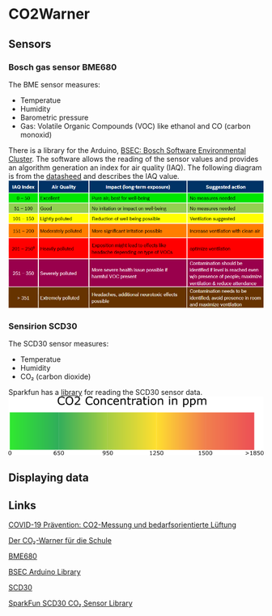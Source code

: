 # CO2Warner

## Sensors

### Bosch gas sensor BME680

The BME sensor measures:
* Temperatue
* Humidity
* Barometric pressure
* Gas: Volatile Organic Compounds (VOC) like ethanol and CO (carbon monoxid)

There is a library for the Arduino, [BSEC: Bosch Software Environmental Cluster](https://github.com/BoschSensortec/BSEC-Arduino-library). The software allows the reading of the sensor values and provides an algorithm generation an index for air quality (IAQ).
The following diagram is from the [datasheed](https://www.bosch-sensortec.com/media/boschsensortec/downloads/datasheets/bst-bme680-ds001.pdf) and describes the IAQ value.
![](./doc/iaq.png)

### Sensirion SCD30

The SCD30 sensor measures:
* Temperatue
* Humidity
* CO₂ (carbon dioxide)

Sparkfun has a [library](https://github.com/sparkfun/SparkFun_SCD30_Arduino_Library) for reading the SCD30 sensor data.
![](./doc/co2.png)


## Displaying data

## Links
[COVID-19 Prävention: CO2-Messung und bedarfsorientierte Lüftung](https://www.umwelt-campus.de/forschung/projekte/iot-werkstatt/ideen-zur-corona-krise)

[Der CO₂-Warner für die Schule](https://www.heise.de/select/make/2020/5/2022015381334973804)

[BME680](https://www.bosch-sensortec.com/products/environmental-sensors/gas-sensors-bme680/)

[BSEC Arduino Library](https://github.com/BoschSensortec/BSEC-Arduino-library)

[SCD30](https://www.sensirion.com/de/umweltsensoren/kohlendioxidsensor/kohlendioxidsensoren-co2/)

[SparkFun SCD30 CO₂ Sensor Library](https://github.com/sparkfun/SparkFun_SCD30_Arduino_Library)
